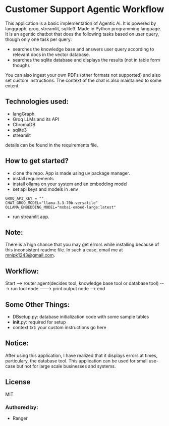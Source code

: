 # Customer Support Agentic Workflow

This application is a basic implementation of Agentic Ai. It is powered by langgraph, groq, streamlit, sqlite3. Made in Python programming language. It is an agentic chatbot that does the following tasks based on user query, though only one task per query:

- searches the knowledge base and answers user query according to relevant docs in the vector database.
- searches the sqlite database and displays the results (not in table form though).


You can also ingest your own PDFs (other formats not supported) and also set custom instructions. The context of the chat is also maintained to some extent.

## Technologies used:

- langGraph
- Groq LLMs and its API
- ChromaDB
- sqlite3
- streamlit

details can be found in the requirements file.

## How to get started?

- clone the repo. App is made using uv package manager.
- install requirements
- install ollama on your system and an embedding model
- set api keys and models in .env
```
GROQ_API_KEY = ""
CHAT_GROQ_MODEL="llama-3.3-70b-versatile"
OLLAMA_EMBEDDING_MODEL="mxbai-embed-large:latest"
```
- run streamlit app.

## Note: 
There is a high chance that you may get errors while installing because of this inconsistent readme file. In such a case, email me at mnipk1243@gmail.com.

## Workflow:
Start --> router agent(decides tool, knowledge base tool or database tool) ---> run tool node ---> print output node --> end

## Some Other Things:
- DBsetup.py: database initialization code with some sample tables
- __init__.py: required for setup
- context.txt: your custom instructions go here

## Notice:
After using this application, I have realized that it displays errors at times, particulary, the database tool. This application can be used for small use-case but not for large scale businesses and systems.

## License
 MIT

### Authored by:
- Ranger
